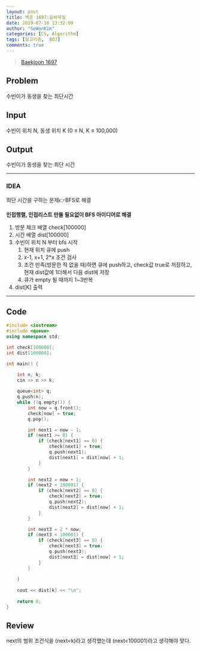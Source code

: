 ```yaml
---
layout: post
title: 백준 1697:숨바꼭질
date: 2019-07-18 13:32:00
author: "SeWonKim"
categories: [CS, Algorithm]
tags: [알고리즘,  BOJ]
comments: true
---
```


> [Baekjoon 1697](https://www.acmicpc.net/problem/1697)

## Problem
  수빈이가 동생을 찾는 최단시간

## Input
  수빈이 위치 N, 동생 위치 K (0 ≤ N, K ≤ 100,000) 
  
## Output
  수빈이가 동생을 찾는 최단 시간

---


### IDEA
최단 시간을 구하는 문제👉BFS로 해결

**인접행렬, 인접리스트 만들 필요없이 BFS 아이디어로 해결**

  1. 방문 체크 배열 check[100000]
  2. 시간 배열 dist[100000]
  3. 수빈이 위치 N 부터 bfs 시작
      1. 현재 위치 큐에 push
      2. x-1, x+1, 2*x 조건 검사 
      3. 조건 만족(방문한 적 없을 때)하면 큐에 push하고, check값 true로 저장하고, 현재 dist값에 1더해서 다음 dist에 저장
      4. 큐가 empty 될 때까지 1~3반복
  4. dist[K] 출력
     
     
---


## Code
```cpp
#include <iostream>
#include <queue>
using namespace std;

int check[100000];
int dist[100000];

int main() {

	int n, k;
	cin >> n >> k;
	
	queue<int> q;
	q.push(n);
	while (!q.empty()) {
		int now = q.front();
		check[now] = true;
		q.pop();

		int next1 = now - 1;
		if (next1 >= 0) {
			if (check[next1] == 0) {
				check[next1] = true;
				q.push(next1);
				dist[next1] = dist[now] + 1;
			}
		}

		int next2 = now + 1;
		if (next2 < 100001) {
			if (check[next2] == 0) {
				check[next2] = true;
				q.push(next2);
				dist[next2] = dist[now] + 1;
			}
		}

		int next3 = 2 * now;
		if (next3 < 100001) {
			if (check[next3] == 0) {
				check[next3] = true;
				q.push(next3);
				dist[next3] = dist[now] + 1;
			}
		}
		
	}
		
	cout << dist[k] << "\n";
	
	return 0;
}
```


## Review
next의 범위 조건식을 (next<k)라고 생각했는데 (next<100001)라고 생각해야 맞다.
